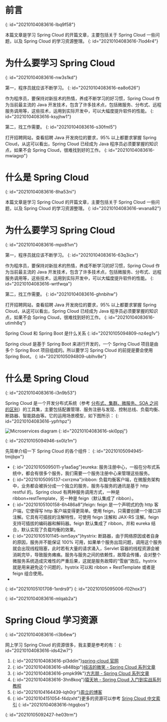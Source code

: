 # 前言
{: id="20210104083616-lbq9f58"}

本篇文章是学习 Spring Cloud 的开篇文章，主要包括关于 Spring Cloud 一些问题，以及 Spring Cloud 的学习资源整理。
{: id="20210104083616-7lod4r4"}

# 为什么要学习 Spring Cloud
{: id="20210104083616-nw3s1kd"}

第一，程序员就应该不断学习。
{: id="20210104083616-ea8o626"}

作为程序员，要保持对新技术的热情，养成不断学习的好习惯，Spring Cloud 作为当前最主流的 Java 开发技术，包含了许多技术点，包括微服务、分布式、远程服务调用等，这些技术，运用到实际开发中，可以大幅度提升软件的性能。
{: id="20210104083616-ksyjhw1"}

第二，找工作需要。
{: id="20210104083616-s30fml5"}

打开招聘网站，查看招聘 Java 开发岗位的要求，95% 以上都要求掌握 Spring Cloud，从这可以看出，Spring Cloud 已经成为 Java 程序员必须要掌握的知识点，如果不会 Spring Cloud，很难找到好的工作。
{: id="20210104083616-mwiagxp"}

# 什么是 Spring Cloud
{: id="20210104083616-8ha53ni"}

本篇文章是学习 Spring Cloud 的开篇文章，主要包括关于 Spring Cloud 一些问题，以及 Spring Cloud 的学习资源整理。
{: id="20210104083616-wvana82"}

# 为什么要学习 Spring Cloud
{: id="20210104083616-mpx81vn"}

第一，程序员就应该不断学习。
{: id="20210104083616-63q3icx"}

作为程序员，要保持对新技术的热情，养成不断学习的好习惯，Spring Cloud 作为当前最主流的 Java 开发技术，包含了许多技术点，包括微服务、分布式、远程服务调用等，这些技术，运用到实际开发中，可以大幅度提升软件的性能。
{: id="20210104083616-wrtfwqa"}

第二，找工作需要。
{: id="20210104083616-ghnbihw"}

打开招聘网站，查看招聘 Java 开发岗位的要求，95% 以上都要求掌握 Spring Cloud，从这可以看出，Spring Cloud 已经成为 Java 程序员必须要掌握的知识点，如果不会 Spring Cloud，很难找到好的工作。
{: id="20210104083616-utimh8q"}

Spring Cloud 和 Spring Boot 是什么关系
{: id="20210105094809-nz4eg1v"}

Spring cloud 是基于 Spring Boot 来进行开发的，一个 Spring Cloud 项目是由多个 Spring Boot 项目组成的。所以要学习 Spring Cloud 的前提是要会使用 Spring Boot。
{: id="20210105094809-ublhv8e"}

# 什么是 Spring Cloud
{: id="20210104083616-i3n9b53"}

Spring Cloud 是一个开发分布式系统（参考 [分布式、集群、微服务、SOA 之间的区别](https://blog.csdn.net/heatdeath/article/details/79038795)）的工具集，主要包括配置管理、服务注册与发现、控制总线、负载均衡、断路器、智能路由等。它的运用场景模型，如下图所示：
{: id="20210104083616-ypfrhpz"}

![Microservices diagram](https://spring.io/images/diagram-microservices-88e01c7d34c688cb49556435c130d352.svg)
{: id="20210104083616-ski0ppj"}

{: id="20210105094946-sx0lz1m"}

先简单介绍一下 Spring Cloud 的各个组件：
{: id="20210105094945-tmijbpx"}

- {: id="20210105095011-y1aa5ag"}eureka: 服务注册中心，一般在分布式系统中，都会有很多个服务，我们需要一个服务注册中心来管理这些服务。
- {: id="20210105095137-cxrrzma"}ribbon: 负载均衡客户端，在微服务架构中，业务都会被拆分成一个独立的服务，服务与服务的通讯是基于 http restful 的。Spring cloud 有两种服务调用方式，一种是 ribbon+restTemplate，另一种是 feign（默认集成了 ribbon）。
- {: id="20210105100158-6h486a8"}feign: feign 是一个声明式的伪 http 客户端，它使得写 http 客户端变得更简单。使用 feign，只需要创建一个接口并注解。它具有可插拔的注解特性，可使用 feign 注解和 JAX-RS 注解。feign 支持可插拔的编码器和解码器。feign 默认集成了 ribbon，并和 eureka 结合，默认实现了负载均衡的效果。
- {: id="20210105101145-ism5ayx"}hystrix: 断路器，由于网络原因或者自身的原因，服务并不能保证 100% 可用，如果单个服务出现问题，调用这个服务就会出现线程阻塞，此时若有大量的请求涌入，Servlet 容器的线程资源会被消耗完毕，导致服务瘫痪。服务与服务之间的依赖性，故障会传播，会对整个微服务系统造成灾难性的严重后果，这就是服务故障的“雪崩”效应。hystrix 就是用来避免这个问题的，hystrix 可以和 ribbon + RestTemplate 或者是 feign 组合使用。
-
{: id="20210105101708-1xrdrs9"}
{: id="20210105095006-f02hox3"}

{: id="20210104083616-mlqab2a"}

# Spring Cloud 学习资源
{: id="20210104083616-ri3b6ew"}

网上学习 Spring Cloud 的资源很多，我主要是参考的有：
{: id="20210104083616-ids42w7"}

1. {: id="20210104083616-pl3ddin"}[spring-cloud 官网](https://spring.io/projects/spring-cloud)
2. {: id="20210104083616-s848bjp"}[纯洁的微笑 - Spring Cloud 系列文章](http://www.ityouknow.com/spring-cloud.html)
3. {: id="20210104083616-pmpk99k"}[方志朋 - Spring Cloud 系列文章](https://www.fangzhipeng.com/spring-cloud.html)
4. {: id="20210104083616-3hn8koq"}[猿天地 - Spring Cloud 入门到实战系列教程](http://cxytiandi.com/blog/detail/17470)
5. {: id="20210104164439-lqh0rjr"}[周立的博客](http://www.itmuch.com/spring-cloud/spring-cloud-index/)
6. {: id="20210104151054-f4dzxht"}更多的资源可以参考 [Sring Cloud 中文索引](http://springcloud.fun/)
{: id="20210104083616-htgqbos"}

{: id="20210105092427-he03trm"}
